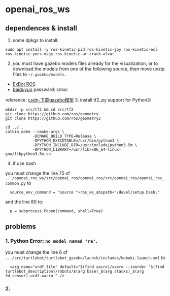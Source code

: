 # openai_ros_ws
## dependences & install
1. some dpkgs to install:
```shell
sudo apt install -y ros-kinetic-pid ros-kinetic-joy ros-kinetic-ecl ros-kinetic-yocs-msgs ros-kinetic-ar-track-alvar
```
2. you must have gazebo models files already for the visualization, or to download the models from one of the following source, then move unzip files to `~/.gazebo/models`.
- [ExBot ROS](https://bitbucket.org/osrf/gazebo_models/downloads/)
- [baiduyun](https://pan.baidu.com/s/1pKaeg0F) passward: cmxc

reference: [csdn-下载gazebo模型](https://blog.csdn.net/qq_40213457/article/details/81021562)
3. install tf2_py support for Python3: 
```shell
mkdir -p src/tf2 && cd src/tf2
git clone https://github.com/ros/geometry
git clone https://github.com/ros/geometry2

cd ../..
catkin_make --cmake-args \
            -DCMAKE_BUILD_TYPE=Release \
            -DPYTHON_EXECUTABLE=/usr/bin/python3 \
            -DPYTHON_INCLUDE_DIR=/usr/include/python3.5m \
            -DPYTHON_LIBRARY=/usr/lib/x86_64-linux-gnu/libpython3.5m.so
```
4. if use bash

you must change the line 75 of `.../openai_ros_ws/src/openai_ros/openai_ros/src/openai_ros/openai_ros_common.py` to 

      source_env_command = "source "+ros_ws_abspath+"/devel/setup.bash;"

and the line 80 to:

      p = subprocess.Popen(command, shell=True)


## problems
### 1. Python Error: `no model named 're'`.
you must change the line 6 of `.../src/turtlebot/turtlebot_gazebo/launch/includes/kobuki.launch.xml` to

      <arg name="urdf_file" default="$(find xacro)/xacro --inorder '$(find turtlebot_description)/robots/$(arg base)_$(arg stacks)_$(arg 3d_sensor).urdf.xacro'" />

### 2. 

